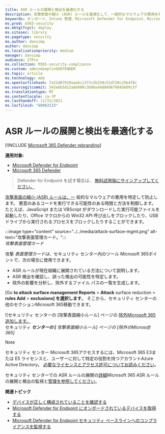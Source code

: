 ```yaml
---
title: ASR ルールの展開と検出を最適化する
description: 攻撃表面の縮小 (ASR) ルールを最適化して、一般的なマルウェアの悪用を特定して防止します。
keywords: オンボード、Intune 管理、Microsoft Defender for Endpoint、Microsoft Defender、Windows Defender、攻撃表面の縮小、ASR、セキュリティ ベースライン
ms.prod: m365-security
ms.mktglfcycl: deploy
ms.sitesec: library
ms.pagetype: security
ms.author: dansimp
author: dansimp
ms.localizationpriority: medium
manager: dansimp
audience: ITPro
ms.collection: M365-security-compliance
ms.custom: admindeeplinkDEFENDER
ms.topic: article
ms.technology: mde
ms.openlocfilehash: 7a22d07919aaebc1373c5b330c51d720c25b4f8c
ms.sourcegitcommit: 542e6b5d12a8d400c3b9be44d849676845609c5f
ms.translationtype: MT
ms.contentlocale: ja-JP
ms.lasthandoff: 11/15/2021
ms.locfileid: "60963133"
---
```

# <a name="optimize-asr-rule-deployment-and-detections"></a>ASR ルールの展開と検出を最適化する

[!INCLUDE [Microsoft 365 Defender rebranding](../../includes/microsoft-defender.md)]

**適用対象:**
- [Microsoft Defender for Endpoint](https://go.microsoft.com/fwlink/p/?linkid=2154037)
- [Microsoft 365 Defender](https://go.microsoft.com/fwlink/?linkid=2118804)

> Defender for Endpoint を試す場合は、 [無料試用版にサインアップしてください。](https://www.microsoft.com/WindowsForBusiness/windows-atp?ocid=docs-wdatp-onboardconfigure-abovefoldlink)

[攻撃表面の縮小 (ASR) ルールは、一](./attack-surface-reduction.md) 般的なマルウェアの悪用を特定して防止します。 悪意のあるコードを実行できる可能性のある時間と方法を制御します。 たとえば、JavaScript または VBScript がダウンロードした実行可能ファイルを起動したり、Office マクロからの Win32 API 呼び出しをブロックしたり、USB ドライブから実行されるプロセスをブロックしたりすることができます。


:::image type="content" source="../../media/attack-surface-mgmt.png" alt-text="攻撃表面管理カード。":::
<br>
*攻撃表面管理カード*

攻撃 *表面管理カードは*、セキュリティ センター内のツール <a href="https://go.microsoft.com/fwlink/p/?linkid=2077139" target="_blank"></a>Microsoft 365ポイントで、次の場合に使用できます。

* ASR ルールが現在組織に展開されている方法について説明します。
* ASR 検出を確認し、誤った検出の可能性を特定します。
* 除外の影響を分析し、除外するファイル パスの一覧を生成します。

[Go **to attack surface management Reports** \> **Attack** surface reduction \> **rules Add** \> **exclusions] を選択します**。 そこから、セキュリティ センターの他のセクションMicrosoft 365移動できます。

![セキュリティ センターの [攻撃表面縮小ルール] ページの [除外Microsoft 365追加します。](images/secconmgmt_asr_m365exlusions.png)<br>
セキュリティ ***センターの [** 攻撃表面縮小ルール] ページの [除外のMicrosoft 365]*

> [!NOTE]
> セキュリティ センター Microsoft 365アクセスするには、Microsoft 365 E3または E5 ライセンスと、ユーザーに対して特定の役割を持つアカウントAzure Active Directory。 [必要なライセンスとアクセス許可についてお読みください](/office365/securitycompliance/microsoft-security-and-compliance#required-licenses-and-permissions)。

セキュリティ センターでの ASR ルールの展開の<a href="https://go.microsoft.com/fwlink/p/?linkid=2077139" target="_blank">詳細</a>Microsoft 365 ASR ルールの展開と検出の監視と[管理を参照してください](/office365/securitycompliance/monitor-devices#monitor-and-manage-asr-rule-deployment-and-detections)。

**関連トピック**

* [デバイスが正しく構成されていることを確認する](configure-machines.md)
* [Microsoft Defender for Endpoint にオンボードされているデバイスを取得する](configure-machines-onboarding.md)
* [Microsoft Defender for Endpoint セキュリティ ベースラインへのコンプライアンスを監視する](configure-machines-security-baseline.md)
